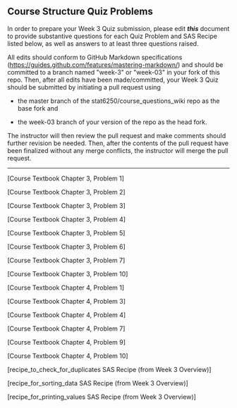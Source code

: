 ## Course Structure Quiz Problems

In order to prepare your Week 3 Quiz submission, please edit ***this*** document to provide substantive questions for each Quiz Problem and SAS Recipe listed below, as well as answers to at least three questions raised.

All edits should conform to GitHub Markdown specifications (https://guides.github.com/features/mastering-markdown/) and should be committed to a branch named "week-3" or "week-03" in your fork of this repo. Then, after all edits have been made/committed, your Week 3 Quiz should be submitted by initiating a pull request using

- the master branch of the stat6250/course_questions_wiki repo as the base fork and

- the week-03 branch of your version of the repo as the head fork.

The instructor will then review the pull request and make comments should further revision be needed. Then, after the contents of the pull request have been finalized without any merge conflicts, the instructor will merge the pull request.

********************************************************************************


[Course Textbook Chapter 3, Problem 1]



[Course Textbook Chapter 3, Problem 2]



[Course Textbook Chapter 3, Problem 3]



[Course Textbook Chapter 3, Problem 4]



[Course Textbook Chapter 3, Problem 5]



[Course Textbook Chapter 3, Problem 6]



[Course Textbook Chapter 3, Problem 7]



[Course Textbook Chapter 3, Problem 10]



[Course Textbook Chapter 4, Problem 1]



[Course Textbook Chapter 4, Problem 3]



[Course Textbook Chapter 4, Problem 4]



[Course Textbook Chapter 4, Problem 7]



[Course Textbook Chapter 4, Problem 9]



[Course Textbook Chapter 4, Problem 10]



[recipe_to_check_for_duplicates SAS Recipe (from Week 3 Overview)]



[recipe_for_sorting_data SAS Recipe (from Week 3 Overview)]



[recipe_for_printing_values SAS Recipe (from Week 3 Overview)]



